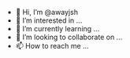- 👋 Hi, I’m @awayjsh
- 👀 I’m interested in ...
- 🌱 I’m currently learning ...
- 💞️ I’m looking to collaborate on ...
- 📫 How to reach me ...

<!---
awayjsh/awayjsh is a ✨ special ✨ repository because its `README.md` (this file) appears on your GitHub profile.
You can click the Preview link to take a look at your changes.
--->
